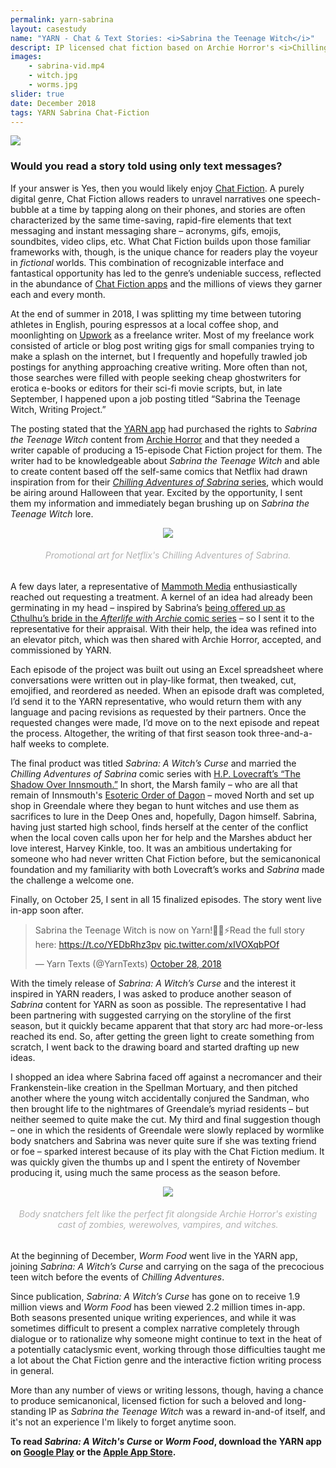 ```yaml
---
permalink: yarn-sabrina
layout: casestudy
name: "YARN - Chat & Text Stories: <i>Sabrina the Teenage Witch</i>"
descript: IP licensed chat fiction based on Archie Horror's <i>Chilling Adventures of Sabrina</i> series. Written for Mammoth Media's <b>YARN</b> app.
images:
    - sabrina-vid.mp4
    - witch.jpg
    - worms.jpg
slider: true
date: December 2018
tags: YARN Sabrina Chat-Fiction
---
```

<div><img src="{{ site.baseurl }}/img/projects/{{ page.permalink }}/thumb-highdpi.jpg"></div>

### Would you read a story told using only text messages?

If your answer is Yes, then you would likely enjoy [Chat Fiction](https://en.wikipedia.org/wiki/Chat_fiction). A purely digital genre, Chat Fiction allows readers to unravel narratives one speech-bubble at a time by tapping along on their phones, and stories are often characterized by the same time-saving, rapid-fire elements that text messaging and instant messaging share – acronyms, gifs, emojis, soundbites, video clips, etc. What Chat Fiction builds upon those familiar frameworks with, though, is the unique chance for readers play the voyeur in <i>fictional</i> worlds. This combination of recognizable interface and fantastical opportunity has led to the genre’s undeniable success, reflected in the abundance of [Chat Fiction apps](https://www.makeuseof.com/tag/chat-stories-fiction-apps/) and the millions of views they garner each and every month.

At the end of summer in 2018, I was splitting my time between tutoring athletes in English, pouring espressos at a local coffee shop, and moonlighting on [Upwork](https://www.upwork.com/) as a freelance writer.  Most of my freelance work consisted of article or blog post writing gigs for small companies trying to make a splash on the internet, but I frequently and hopefully trawled job postings for anything approaching creative writing. More often than not, those searches were filled with people seeking cheap ghostwriters for erotica e-books or editors for their sci-fi movie scripts, but, in late September, I happened upon a job posting titled “Sabrina the Teenage Witch, Writing Project.”

The posting stated that the [YARN app](https://mammoth.la/apps) had purchased the rights to <i>Sabrina the Teenage Witch</i> content from [Archie Horror](https://store.archiecomics.com/collections/archie-horror) and that they needed a writer capable of producing a 15-episode Chat Fiction project for them. The writer had to be knowledgeable about <i>Sabrina the Teenage Witch</i> and able to create content based off the self-same comics that Netflix had drawn inspiration from for their [<i>Chilling Adventures of Sabrina</i> series](https://www.imdb.com/title/tt7569592/), which would be airing around Halloween that year. Excited by the opportunity, I sent them my information and immediately began brushing up on <i>Sabrina the Teenage Witch</i> lore.

<center><div><img src="{{ site.baseurl }}/img/projects/{{ page.permalink }}/netflix-promo.jpg"></div>
<span style="color:#b2b2b2"><h6>Promotional art for Netflix's <i>Chilling Adventures of Sabrina.</i></h6></span></center>

A few days later, a representative of [Mammoth Media](https://mammoth.la/) enthusiastically reached out requesting a treatment. A kernel of an idea had already been germinating in my head – inspired by Sabrina’s [being offered up as Cthulhu’s bride in the <i>Afterlife with Archie</i> comic series](https://en.wikipedia.org/wiki/Afterlife_with_Archie) – so I sent it to the representative for their appraisal. With their help, the idea was refined into an elevator pitch, which was then shared with Archie Horror, accepted, and commissioned by YARN.

Each episode of the project was built out using an Excel spreadsheet where conversations were written out in play-like format, then tweaked, cut, emojified, and reordered as needed. When an episode draft was completed, I’d send it to the YARN representative, who would return them with any language and pacing revisions as requested by their partners. Once the requested changes were made, I’d move on to the next episode and repeat the process. Altogether, the writing of that first season took three-and-a-half weeks to complete.

The final product was titled <i>Sabrina: A Witch’s Curse</i> and married the <i>Chilling Adventures of Sabrina</i> comic series with [H.P. Lovecraft’s “The Shadow Over Innsmouth.”](https://www.hplovecraft.com/writings/texts/fiction/soi.aspx) In short, the Marsh family – who are all that remain of Innsmouth's [Esoteric Order of Dagon](https://lovecraft.fandom.com/wiki/Esoteric_Order_of_Dagon) – moved North and set up shop in Greendale where they began to hunt witches and use them as sacrifices to lure in the Deep Ones and, hopefully, Dagon himself. Sabrina, having just started high school, finds herself at the center of the conflict when the local coven calls upon her for help and the Marshes abduct her love interest, Harvey Kinkle, too. It was an ambitious undertaking for someone who had never written Chat Fiction before, but the semicanonical foundation and my familiarity with both Lovecraft’s works and <i>Sabrina</i> made the challenge a welcome one.

Finally, on October 25, I sent in all 15 finalized episodes. The story went live in-app soon after.

<blockquote class="twitter-tweet tw-align-center"><p lang="en" dir="ltr">Sabrina the Teenage Witch is now on Yarn!🔮💫⚡️Read the full story here: <a href="https://t.co/YEDbRhz3pv">https://t.co/YEDbRhz3pv</a> <a href="https://t.co/xIVOXqbPOf">pic.twitter.com/xIVOXqbPOf</a></p>&mdash; Yarn Texts (@YarnTexts) <a href="https://twitter.com/YarnTexts/status/1056621261055389696?ref_src=twsrc%5Etfw">October 28, 2018</a></blockquote> <script async src="https://platform.twitter.com/widgets.js" charset="utf-8"></script>

With the timely release of <i>Sabrina: A Witch’s Curse</i> and the interest it inspired in YARN readers, I was asked to produce another season of <i>Sabrina</i> content for YARN as soon as possible. The representative I had been partnering with suggested carrying on the storyline of the first season, but it quickly became apparent that that story arc had more-or-less reached its end. So, after getting the green light to create something from scratch, I went back to the drawing board and started drafting up new ideas.

I shopped an idea where Sabrina faced off against a necromancer and their Frankenstein-like creation in the Spellman Mortuary, and then pitched another where the young witch accidentally conjured the Sandman, who then brought life to the nightmares of Greendale’s myriad residents – but neither seemed to quite make the cut. My third and final suggestion though – one in which the residents of Greendale were slowly replaced by wormlike body snatchers and Sabrina was never quite sure if she was texting friend or foe – sparked interest because of its play with the Chat Fiction medium. It was quickly given the thumbs up and I spent the entirety of November producing it, using much the same process as the season before.

<center><div><img src="{{ site.baseurl }}/img/projects/{{ page.permalink }}/archie-horror.jpg"></div>
<span style="color:#b2b2b2"><h6>Body snatchers felt like the perfect fit alongside Archie Horror's existing cast of zombies, werewolves, vampires, and witches.</h6></span></center>

At the beginning of December, <i>Worm Food</i> went live in the YARN app, joining <i>Sabrina: A Witch’s Curse</i> and carrying on the saga of the precocious teen witch before the events of <i>Chilling Adventures</i>.

Since publication, <i>Sabrina: A Witch’s Curse</i> has gone on to receive 1.9 million views and <i>Worm Food</i> has been viewed 2.2 million times in-app. Both seasons presented unique writing experiences, and while it was sometimes difficult to present a complex narrative completely through dialogue or to rationalize why someone might continue to text in the heat of a potentially cataclysmic event, working through those difficulties taught me a lot about the Chat Fiction genre and the interactive fiction writing process in general.

More than any number of views or writing lessons, though, having a chance to produce semicanonical, licensed fiction for such a beloved and long-standing IP as <i>Sabrina the Teenage Witch</i> was a reward in-and-of itself, and it's not an experience I'm likely to forget anytime soon.

<strong>To read <i>Sabrina: A Witch's Curse</i> or <i>Worm Food</i>, download the YARN app on [Google Play](https://play.google.com/store/apps/details?id=com.science.yarnapp&hl=en_US&gl=US) or the [Apple App Store](https://apps.apple.com/us/app/yarn-chat-text-stories/id1195233335).</strong>
